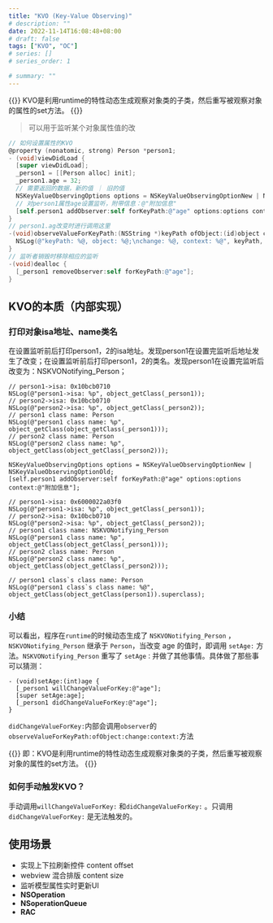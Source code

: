 ```yaml
---
title: "KVO (Key-Value Observing)"
# description: ""
date: 2022-11-14T16:08:48+08:00
# draft: false
tags: ["KVO", "OC"]
# series: []
# series_order: 1

# summary: ""
---
```


{{<alert>}}
KVO是利用runtime的特性动态生成观察对象类的子类，然后重写被观察对象的属性的set方法。
{{</alert>}}

> 可以用于监听某个对象属性值的改


```objectivec
// 如何设置属性的KVO
@property (nonatomic, strong) Person *person1;
- (void)viewDidLoad {
  [super viewDidLoad];
  _person1 = [[Person alloc] init];
  _person1.age = 32;
  // 需要返回的数据，新的值 ｜ 旧的值
  NSKeyValueObservingOptions options = NSKeyValueObservingOptionNew | NSKeyValueObservingOptionOld;
  // 对person1属性age设置监听，附带信息：@"附加信息"
  [self.person1 addObserver:self forKeyPath:@"age" options:options context:@"附加信息"];
}
// person1.ag改变时进行调用这里
-(void)observeValueForKeyPath:(NSString *)keyPath ofObject:(id)object change:(NSDictionary<NSKeyValueChangeKey,id> *)change context:(void *)context {
  NSLog(@"keyPath: %@, object: %@;\nchange: %@, context: %@", keyPath, object, change, context);
}
// 监听者销毁时移除相应的监听
-(void)dealloc {
  [_person1 removeObserver:self forKeyPath:@"age"];
}
```

## KVO的本质（内部实现）

### 打印对象isa地址、name类名

在设置监听前后打印person1，2的isa地址。发现person1在设置完监听后地址发生了改变；在设置监听前后打印person1，2的类名。发现person1在设置完监听后改变为：NSKVONotifying_Person；

```objc
// person1->isa: 0x10bcb0710
NSLog(@"person1->isa: %p", object_getClass(_person1));
// person2->isa: 0x10bcb0710
NSLog(@"person2->isa: %p", object_getClass(_person2));
// person1 class name: Person
NSLog(@"person1 class name: %p", object_getClass(object_getClass(_person1)));
// person2 class name: Person
NSLog(@"person2 class name: %p", object_getClass(object_getClass(_person2)));

NSKeyValueObservingOptions options = NSKeyValueObservingOptionNew | NSKeyValueObservingOptionOld;
[self.person1 addObserver:self forKeyPath:@"age" options:options context:@"附加信息"];

// person1->isa: 0x6000022a03f0
NSLog(@"person1->isa: %p", object_getClass(_person1));
// person2->isa: 0x10bcb0710
NSLog(@"person2->isa: %p", object_getClass(_person2));
// person1 class name: NSKVONotifying_Person
NSLog(@"person1 class name: %p", object_getClass(object_getClass(_person1)));
// person2 class name: Person
NSLog(@"person2 class name: %p", object_getClass(object_getClass(_person2)));

// person1 class`s class name: Person
NSLog(@"person1 class`s class name: %@", object_getClass(object_getClass(person1)).superclass);
```

### 小结

可以看出，程序在`runtime`的时候动态生成了 `NSKVONotifying_Person` ，`NSKVONotifying_Person` 继承于 `Person`，当改变 age 的值时，即调用 `setAge:` 方法。`NSKVONotifying_Person` 重写了 `setAge：`并做了其他事情。具体做了那些事可以猜测：

```objc
- (void)setAge:(int)age {
  [_person1 willChangeValueForKey:@"age"];
  [super setAge:age];
  [_person1 didChangeValueForKey:@"age"];
}
```

`didChangeValueForKey:`内部会调用`observer`的`observeValueForKeyPath:ofObject:change:context:`方法

{{<alert>}}
即：KVO是利用runtime的特性动态生成观察对象类的子类，然后重写被观察对象的属性的set方法。
{{</alert>}}

### 如何手动触发KVO？

手动调用`willChangeValueForKey:` 和`didChangeValueForKey:` 。只调用`didChangeValueForKey:` 是无法触发的。

## 使用场景

- 实现上下拉刷新控件 content offset
- webview 混合排版 content size
- 监听模型属性实时更新UI
- **NSOperation**
- **NSoperationQueue**
- **RAC**